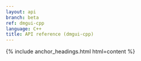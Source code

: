 ```yaml
---
layout: api
branch: beta
ref: dmgui-cpp
language: C++
title: API reference (dmgui-cpp)
---
```

{% include anchor_headings.html html=content %}
